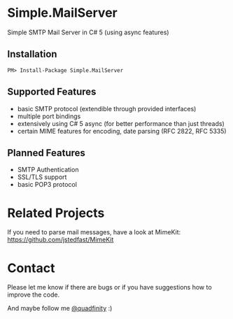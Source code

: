 # Simple.MailServer

Simple SMTP Mail Server in C# 5 (using async features)

## Installation

    PM> Install-Package Simple.MailServer

## Supported Features

- basic SMTP protocol (extendible through provided interfaces)
- multiple port bindings
- extensively using C# 5 async (for better performance than just threads)
- certain MIME features for encoding, date parsing (RFC 2822, RFC 5335)

## Planned Features

- SMTP Authentication
- SSL/TLS support
- basic POP3 protocol

# Related Projects

If you need to parse mail messages, have a look at MimeKit:  
https://github.com/jstedfast/MimeKit

# Contact

Please let me know if there are bugs or if you have suggestions how to improve the code.

And maybe follow me [@quadfinity](https://twitter.com/quadfinity) :)
